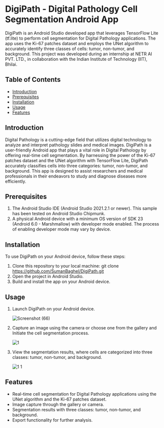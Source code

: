 # DigiPath - Digital Pathology Cell Segmentation Android App

DigiPath is an Android Studio developed app that leverages TensorFlow Lite (tf.lite) to perform cell segmentation for Digital Pathology applications. The app uses the Ki-67 patches dataset and employs the UNet algorithm to accurately identify three classes of cells: tumor, non-tumor, and background. This project was developed during an internship at NETR AI PVT. LTD., in collaboration with the Indian Institute of Technology (IIT), Bhilai.

## Table of Contents

- [Introduction](#introduction)
- [Prerequisites](#Prerequisites)
- [Installation](#installation)
- [Usage](#usage)
- [Features](#features)

## Introduction

Digital Pathology is a cutting-edge field that utilizes digital technology to analyze and interpret pathology slides and medical images. DigiPath is a user-friendly Android app that plays a vital role in Digital Pathology by offering real-time cell segmentation. By harnessing the power of the Ki-67 patches dataset and the UNet algorithm with TensorFlow Lite, DigiPath accurately classifies cells into three categories: tumor, non-tumor, and background. This app is designed to assist researchers and medical professionals in their endeavors to study and diagnose diseases more efficiently.

## Prerequisites

1. The Android Studio IDE (Android Studio 2021.2.1 or newer). This sample has been tested on Android Studio Chipmunk.
2. A physical Android device with a minimum OS version of SDK 23 (Android 6.0 - Marshmallow) with developer mode enabled. The process of enabling developer mode may vary by device.

## Installation

To use DigiPath on your Android device, follow these steps:

1. Clone this repository to your local machine: git clone https://github.com/SumanBaghel/DigiPath.git
2. Open the project in Android Studio.
3. Build and install the app on your Android device.

## Usage

1. Launch DigiPath on your Android device.

   ![Screenshot (66)](https://github.com/SumanBaghel/DigiPath/assets/89180252/cda95884-8da4-4419-ac0c-204bf61cfc5c)

3. Capture an image using the camera or choose one from the gallery and Initiate the cell segmentation process.

    ![1](https://github.com/SumanBaghel/DigiPath/assets/89180252/64029e85-61a2-41fb-917c-f52c0d4b55a4)

4. View the segmentation results, where cells are categorized into three classes: tumor, non-tumor, and background.

    ![1 1](https://github.com/SumanBaghel/DigiPath/assets/89180252/e1761132-0643-4f1a-95bc-98b8b09b9987)

## Features

- Real-time cell segmentation for Digital Pathology applications using the UNet algorithm and the Ki-67 patches dataset.
- Image capture through the gallery or camera.
- Segmentation results with three classes: tumor, non-tumor, and background.
- Export functionality for further analysis.





